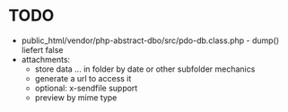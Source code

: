 # TODO

* public_html/vendor/php-abstract-dbo/src/pdo-db.class.php - dump() liefert false
* attachments:
  * store data ... in folder by date or other subfolder mechanics
  * generate a url to access it
  * optional: x-sendfile support
  * preview by mime type

